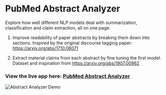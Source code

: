 # PubMed Abstract Analyzer

Explore how well different NLP models deal with summarization, classification and claim extraction, all on one page.

1. Improve readability of paper abstracts by breaking them down into sections. Inspired by the original discourse tagging paper: https://arxiv.org/abs/1710.06071

2. Extract material claims from each abstract by fine tuning the first model. Dataset and inspiration from https://arxiv.org/abs/1907.00962

### View the live app here: [PubMed Abstract Analyzer](https://share.streamlit.io/tomwalczak/pubmed-abstract-analyzer)

![Abstract Analyzer Demo](https://mldatatwk.s3.us-east-2.amazonaws.com/gifs/PubMedAbstractAnalyzer_square.gif)
